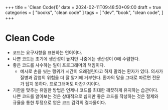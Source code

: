 +++
title = 'Clean Code(1)'
date = 2024-02-11T09:48:50+09:00
draft = true
categories = [
  "books",
  "clean code"
]
tags = [
  "dev",
  "book",
  "clean code",
]
+++

# Clean Code
- 코드는 요구사항을 표현하는 언어이다.
- 나쁜 코드는 초기에 생산성이 높지만 나중에는 생산성이 0에 수렴한다.
- 좋은 코드를 사수하는 일이 프로그래머의 책임이다.
  - 예시로 손을 씻는 행위가 시간이 오래걸린다고 하지 말라는 환자가 있다. 의사가 질병과 감염의 위험을 더 잘 알기에 거부한다. 환자의 말을 그대로 따르면 전문가 답지 못하다. 프로그래머도 마찬가지이다.
- 기한을 맞추는 유일한 방법은 언제나 코드를 최대한 깨끗하게 유지하는 습관이다. 나쁜 코드를 알아보는 것은 상대적으로 쉽지만 좋은 코드를 작성하는 것은 절제와 규율을 통한 투쟁으로 얻은 코드 감각의 결과물이다.